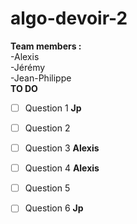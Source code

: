 # algo-devoir-2  
**Team members :**  
-Alexis  
-Jérémy  
-Jean-Philippe  
**TO DO**  
- [ ]  Question 1   **Jp**
- [ ]  Question 2  
- [ ]  Question 3  **Alexis**  
- [ ]  Question 4  **Alexis**  
- [ ]  Question 5   
- [ ]  Question 6   **Jp**

